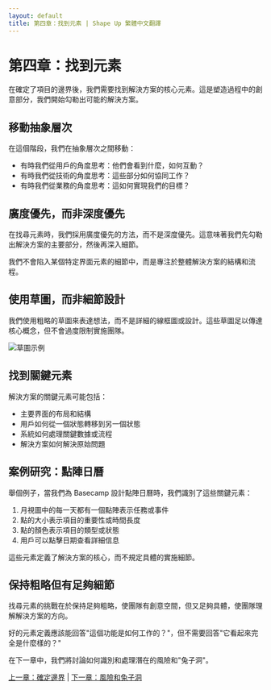 ```yaml
---
layout: default
title: 第四章：找到元素 | Shape Up 繁體中文翻譯
---
```


# 第四章：找到元素

在確定了項目的邊界後，我們需要找到解決方案的核心元素。這是塑造過程中的創意部分，我們開始勾勒出可能的解決方案。

## 移動抽象層次

在這個階段，我們在抽象層次之間移動：
- 有時我們從用戶的角度思考：他們會看到什麼，如何互動？
- 有時我們從技術的角度思考：這些部分如何協同工作？
- 有時我們從業務的角度思考：這如何實現我們的目標？

## 廣度優先，而非深度優先

在找尋元素時，我們採用廣度優先的方法，而不是深度優先。這意味著我們先勾勒出解決方案的主要部分，然後再深入細節。

我們不會陷入某個特定界面元素的細節中，而是專注於整體解決方案的結構和流程。

## 使用草圖，而非細節設計

我們使用粗略的草圖來表達想法，而不是詳細的線框圖或設計。這些草圖足以傳達核心概念，但不會過度限制實施團隊。

![草圖示例](../images/sketch.jpg)

## 找到關鍵元素

解決方案的關鍵元素可能包括：
- 主要界面的布局和結構
- 用戶如何從一個狀態轉移到另一個狀態
- 系統如何處理關鍵數據或流程
- 解決方案如何解決原始問題

## 案例研究：點陣日曆

舉個例子，當我們為 Basecamp 設計點陣日曆時，我們識別了這些關鍵元素：
1. 月視圖中的每一天都有一個點陣表示任務或事件
2. 點的大小表示項目的重要性或時間長度
3. 點的顏色表示項目的類型或狀態
4. 用戶可以點擊日期查看詳細信息

這些元素定義了解決方案的核心，而不規定具體的實施細節。

## 保持粗略但有足夠細節

找尋元素的挑戰在於保持足夠粗略，使團隊有創意空間，但又足夠具體，使團隊理解解決方案的方向。

好的元素定義應該能回答"這個功能是如何工作的？"，但不需要回答"它看起來完全是什麼樣的？"

在下一章中，我們將討論如何識別和處理潛在的風險和"兔子洞"。

[上一章：確定邊界](./01-03-setting-boundaries.html) | [下一章：風險和兔子洞](./01-05-risks-and-rabbit-holes.html) 